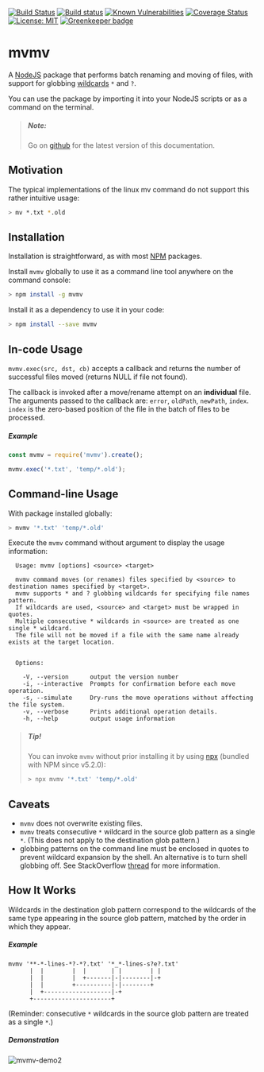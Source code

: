 [![Build Status](https://travis-ci.org/dienluong/mvmv.svg?branch=master)](https://travis-ci.org/dienluong/mvmv) [![Build status](https://ci.appveyor.com/api/projects/status/a5yh2m947yqt5v42?svg=true)](https://ci.appveyor.com/project/dienluong/mvmv) [![Known Vulnerabilities](https://snyk.io/test/github/dienluong/mvmv/badge.svg?targetFile=package.json)](https://snyk.io/test/github/dienluong/mvmv?targetFile=package.json) [![Coverage Status](https://coveralls.io/repos/github/dienluong/mvmv/badge.svg?branch=master)](https://coveralls.io/github/dienluong/mvmv?branch=master) [![License: MIT](https://img.shields.io/badge/License-MIT-yellow.svg)](https://opensource.org/licenses/MIT) [![Greenkeeper badge](https://badges.greenkeeper.io/dienluong/mvmv.svg)](https://greenkeeper.io/)
 
# mvmv
A [NodeJS](https://nodejs.org) package that performs batch renaming and moving of files, with support for globbing [wildcards](http://tldp.org/LDP/GNU-Linux-Tools-Summary/html/x11655.htm) `*` and `?`.

You can use the package by importing it into your NodeJS scripts or as a command on the terminal.

> ##### Note:
> Go on [github](https://github.com/dienluong/mvmv) for the latest version of this documentation.

## Motivation
The typical implementations of the linux mv command do not support this rather intuitive usage:
```bash
> mv *.txt *.old
```

## Installation
Installation is straightforward, as with most [NPM](https://www.npmjs.com/) packages.

Install `mvmv` globally to use it as a command line tool anywhere on the command console:
```bash
> npm install -g mvmv
```

Install it as a dependency to use it in your code:
```bash
> npm install --save mvmv
```

## In-code Usage
`mvmv.exec(src, dst, cb)` accepts a callback and returns the number of successful files moved (returns NULL if file not found).

The callback is invoked after a move/rename attempt on an **individual** file. The arguments passed to the callback are: `error`, `oldPath`, `newPath`, `index`. `index` is the zero-based position of the file in the batch of files to be processed. 

##### Example
```javascript
const mvmv = require('mvmv').create();

mvmv.exec('*.txt', 'temp/*.old');
```

## Command-line Usage
With package installed globally:
```bash
> mvmv '*.txt' 'temp/*.old'
````

Execute the `mvmv` command without argument to display the usage information:

```
  Usage: mvmv [options] <source> <target>

  mvmv command moves (or renames) files specified by <source> to destination names specified by <target>.
  mvmv supports * and ? globbing wildcards for specifying file names pattern.
  If wildcards are used, <source> and <target> must be wrapped in quotes.
  Multiple consecutive * wildcards in <source> are treated as one single * wildcard.
  The file will not be moved if a file with the same name already exists at the target location.


  Options:

    -V, --version      output the version number
    -i, --interactive  Prompts for confirmation before each move operation.
    -s, --simulate     Dry-runs the move operations without affecting the file system.
    -v, --verbose      Prints additional operation details.
    -h, --help         output usage information
```


>##### Tip!
>You can invoke `mvmv` without prior installing it by using [npx](https://www.npmjs.com/package/npx) (bundled with NPM since v5.2.0):
>```bash
>> npx mvmv '*.txt' 'temp/*.old'
>```

## Caveats
- `mvmv` does not overwrite existing files.
- `mvmv` treats consecutive `*` wildcard in the source glob pattern as a single `*`. (This does not apply to the destination glob pattern.)
- globbing patterns on the command line must be enclosed in quotes to prevent wildcard expansion by the shell. An alternative is to turn shell globbing off. See StackOverflow [thread](https://stackoverflow.com/a/22945024) for more information.


## How It Works
Wildcards in the destination glob pattern correspond to the wildcards of the same type appearing in the source glob pattern, matched by the order in which they appear.

##### Example
```
mvmv '**-*-lines-*?-*?.txt' '*_*-lines-s?e?.txt'
      |  |        |  |       | |        | |
      |  |        |  +-------|-|--------|-+
      |  |        +----------|-|--------+
      |  +-------------------|-+
      +----------------------+
```
(Reminder: consecutive `*` wildcards in the source glob pattern are treated as a single `*`.)

##### Demonstration
![mvmv-demo2](https://user-images.githubusercontent.com/4752832/46907844-fb606a80-cee6-11e8-824b-f58878a92a44.png)
